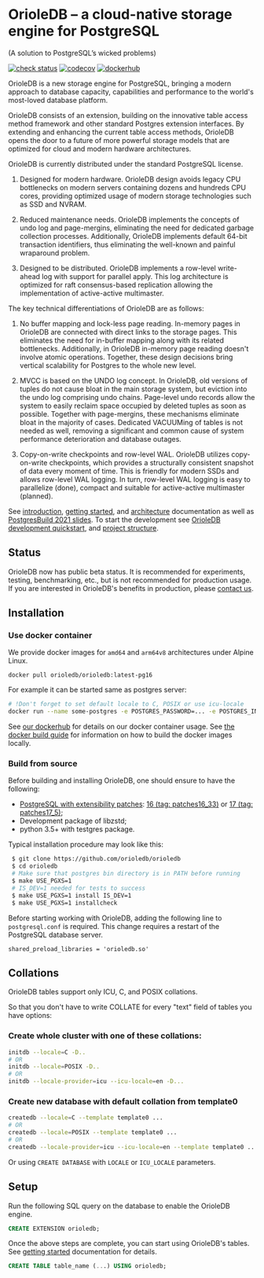 
# OrioleDB – a cloud-native storage engine for PostgreSQL
(A solution to PostgreSQL’s wicked problems)

[![check status](https://github.com/orioledb/orioledb/actions/workflows/check.yml/badge.svg)](https://github.com/orioledb/orioledb/actions)
[![codecov](https://codecov.io/gh/orioledb/orioledb/branch/main/graph/badge.svg?token=shh4jn0DUK)](https://codecov.io/gh/orioledb/orioledb) [![dockerhub](https://github.com/orioledb/orioledb/actions/workflows/docker.yml/badge.svg)](https://hub.docker.com/r/orioledb/orioledb/tags)


OrioleDB is a new storage engine for PostgreSQL, bringing a modern approach to
database capacity, capabilities and performance to the world's most-loved
database platform.

OrioleDB consists of an extension, building on the innovative table access
method framework and other standard Postgres extension interfaces. By extending
and enhancing the current table access methods, OrioleDB opens the door to
a future of more powerful storage models that are optimized for cloud and
modern hardware architectures.

OrioleDB is currently distributed under the standard PostgreSQL license.

1. Designed for modern hardware.  OrioleDB design avoids legacy CPU bottlenecks
   on modern servers containing dozens and hundreds CPU cores, providing
   optimized usage of modern storage technologies such as SSD and NVRAM.

2. Reduced maintenance needs.  OrioleDB implements the concepts of undo log
   and page-mergins, eliminating the need for dedicated garbage collection
   processes.  Additionally, OrioleDB implements default 64-bit transaction
   identifiers, thus eliminating the well-known and painful wraparound problem.

3. Designed to be distributed.  OrioleDB implements a row-level write-ahead
   log with support for parallel apply.  This log architecture is optimized
   for raft consensus-based replication allowing the implementation of
   active-active multimaster.

The key technical differentiations of OrioleDB are as follows:

1. No buffer mapping and lock-less page reading.  In-memory pages in OrioleDB
   are connected with direct links to the storage pages.  This eliminates the
   need for in-buffer mapping along with its related bottlenecks. Additionally,
   in OrioleDB in-memory page reading doesn't involve atomic operations.
   Together, these design decisions bring vertical scalability for Postgres
   to the whole new level.

2. MVCC is based on the UNDO log concept.  In OrioleDB, old versions of tuples
   do not cause bloat in the main storage system, but eviction into the undo
   log comprising undo chains.  Page-level undo records allow the system
   to easily reclaim space occupied by deleted tuples as soon as possible.
   Together with page-mergins, these mechanisms eliminate bloat in the majority
   of cases.  Dedicated VACUUMing of tables is not needed as well, removing
   a significant and common cause of system performance deterioration and
   database outages.

3. Copy-on-write checkpoints and row-level WAL.  OrioleDB utilizes
   copy-on-write checkpoints, which provides a structurally consistent snapshot
   of data every moment of time.  This is friendly for modern SSDs and allows
   row-level WAL logging.  In turn, row-level WAL logging is easy to
   parallelize (done), compact and suitable for active-active
   multimaster (planned).

See [introduction](doc/intro.mdx), [getting started](doc/usage/getting-started.mdx), and [architecture](doc/architecture/overview.mdx)
 documentation as well as
[PostgresBuild 2021 slides](https://www.slideshare.net/AlexanderKorotkov/solving-postgresql-wicked-problems).  To start the development see [OrioleDB development quickstart](doc/contributing/local-builds.mdx), and [project structure](doc/contributing/structure.mdx).

## Status

OrioleDB now has public beta status.  It is recommended for experiments,
testing, benchmarking, etc., but is not recommended for production usage.
If you are interested in OrioleDB's benefits in production, please
[contact us](mailto:sales@orioledb.com).

## Installation

### Use docker container

We provide docker images for `amd64` and `arm64v8` architectures under Alpine Linux.

```
docker pull orioledb/orioledb:latest-pg16
```
For example it can be started same as postgres server:
```bash
# !Don't forget to set default locale to C, POSIX or use icu-locale
docker run --name some-postgres -e POSTGRES_PASSWORD=... -e POSTGRES_INITDB_ARGS="--locale=C" -d -p5432:5432 orioledb/orioledb:latest-pg16
```

See [our dockerhub](https://hub.docker.com/r/orioledb/orioledb) for details on our docker container usage.  See [the docker build guide](doc/contributing/docker-builds.mdx) for information on how to build the docker images locally.

### Build from source

Before building and installing OrioleDB, one should ensure to have the following:

 * [PostgreSQL with extensibility patches](https://github.com/orioledb/postgres): [16 (tag: patches16_33)](https://github.com/orioledb/postgres/tree/patches16_33) or [17 (tag: patches17_5)](https://github.com/orioledb/postgres/tree/patches17_5);
 * Development package of libzstd;
 * python 3.5+ with testgres package.

Typical installation procedure may look like this:

```bash
 $ git clone https://github.com/orioledb/orioledb
 $ cd orioledb
 # Make sure that postgres bin directory is in PATH before running
 $ make USE_PGXS=1
 # IS_DEV=1 needed for tests to success
 $ make USE_PGXS=1 install IS_DEV=1
 $ make USE_PGXS=1 installcheck
```

Before starting working with OrioleDB, adding the following line to
`postgresql.conf` is required.  This change requires a restart of
the PostgreSQL database server.

```
shared_preload_libraries = 'orioledb.so'
```

## Collations
OrioleDB tables support only ICU, C, and POSIX collations.

So that you don't have to write COLLATE for every "text" field of tables you have options:
### Create whole cluster with one of these collations:
```bash
initdb --locale=C -D..
# OR
initdb --locale=POSIX -D..
# OR
initdb --locale-provider=icu --icu-locale=en -D...
```

### Create new database with default collation from template0
```bash
createdb --locale=C --template template0 ...
# OR
createdb --locale=POSIX --template template0 ...
# OR
createdb --locale-provider=icu --icu-locale=en --template template0 ...
```
Or using `CREATE DATABASE` with `LOCALE` or `ICU_LOCALE` parameters.

## Setup

Run the following SQL query on the database to enable the OrioleDB engine.


```sql
CREATE EXTENSION orioledb;
```

Once the above steps are complete, you can start using OrioleDB's tables.
See [getting started](doc/usage/getting-started.mdx) documentation for details.

```sql
CREATE TABLE table_name (...) USING orioledb;
```
